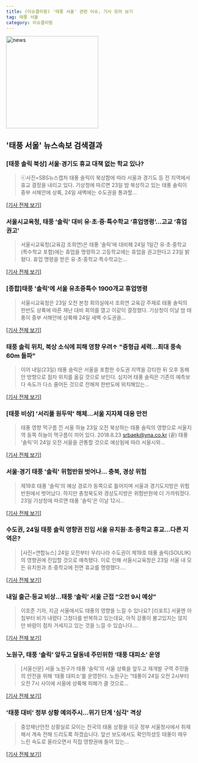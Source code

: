 ```yaml
---
title: (이슈클리핑) '태풍 서울' 관련 이슈, 기사 모아 보기
tag: 태풍 서울
category: 이슈클리핑
---
```

<img width="250" alt="news" src="https://user-images.githubusercontent.com/42597476/44503468-74a2c480-a6d1-11e8-96ce-d3a2ce3119a1.png">

## **'태풍 서울'** 뉴스속보 검색결과
### [태풍 솔릭 북상] 서울·경기도 휴교 대책 없는 학교 있나?

>ⓒ사진=SBS뉴스캡처 태풍 솔릭이 북상함에 따라 서울과 경기도 등 전 지역에서 휴교 결정을 내리고 있다. 기상청에 따르면 23일 밤 북상하고 있는 태풍 솔릭이 중부 서해안에 상륙, 24일 새벽에는 수도권을 통과할...

[[기사 전체 보기]](http://www.dailian.co.kr/news/view/734476/?sc=naver)

### 서울시교육청, 태풍 ‘솔릭’ 대비 유·초·중·특수학교 ‘휴업명령’...고교 ‘휴업권고’

>서울시교육청(교육감 조희연)은 태풍 ‘솔릭’에 대비해 24일 1일간 유·초·중학교(특수학교 포함)에는 휴업을 명령하고 고등학교에는 휴업을 권고한다고 23일 밝혔다. 휴업 명령을 받은 유·초·중학교·특수학교는...

[[기사 전체 보기]](http://www.newsway.co.kr/news/view?tp=1&ud=2018082311425691509)

### [종합]태풍 '솔릭'에 서울 유초중특수 1900개교 휴업명령

>서울시교육청은 23일 오전 본청 회의실에서 조희연 교육감 주재로 태풍 솔릭의 한반도 상륙에 따른 재난 대비 회의를 열고 이같이 결정했다. 기상청이 이날 밤 태풍이 중부 서해안에 상륙해 24일 새벽 수도권을...

[[기사 전체 보기]](http://www.newsis.com/view/?id=NISX20180823_0000398112&cID=10201&pID=10200)

### 태풍 솔릭 위치, 북상 소식에 피해 영향 우려↑ "중형급 세력…최대 풍속 60m 돌파"

>이어 내일(23일) 태풍 솔릭은 서울을 포함한 수도권 지역을 강타한 뒤 오후 동해안 방향으로 점차 위치를 옮길 것으로 보인다. 심지어 태풍 솔릭은 기존의 예측보다 속도가 다소 줄어든 것으로 전해져 한반도에 위치해있는...

[[기사 전체 보기]](http://www.newstown.co.kr/news/articleView.html?idxno=337643)

### [태풍 비상] '서리풀 원두막' 해체…서울 지자체 대응 만전

>태풍 영향 먹구름 낀 서울 하늘 23일 오전 북상하는 태풍 솔릭의 영향으로 서울지역 동쪽 하늘이 먹구름이 끼어 있다. 2018.8.23 srbaek@yna.co.kr (끝) 태풍 '솔릭'이 24일 오전 서울을 관통할 것으로 예상됨에 따라 서울시와...

[[기사 전체 보기]](http://app.yonhapnews.co.kr/YNA/Basic/SNS/r.aspx?c=AKR20180823034500004&did=1195m)

### 서울·경기 태풍 '솔릭' 위험반원 벗어나… 충북, 경상 위험

>제19호 태풍 '솔릭'의 예상 경로가 동쪽으로 틀어지며 서울과 경기도지방은 위험반원에서 벗어났다. 하지만 충청북도와 경상도지방은 위험반원에 더 가까워졌다.   23일 기상청에 따르면 태풍 '솔릭'은 이날 12시...

[[기사 전체 보기]](http://www.asiatime.co.kr/news/articleView.html?idxno=195317)

### 수도권, 24일 태풍 솔릭 영향권 진입 서울 유치원·초·중학교 휴교…다른 지역은?

>[사진=연합뉴스] 24일 오전부터 우리나라 수도권이 제19호 태풍 솔릭(SOULIK)의 영향권에 진입할 것으로 예측됐다. 이로 인해 서울시교육청은 23일 서울 내 모든 유치원과 초·중학교에 전면 휴교를 명령했다....

[[기사 전체 보기]](http://www.ajunews.com/view/20180823112116112)

### 내일 출근·등교 비상…태풍 ‘솔릭’ 서울 근접 “오전 9시 예상”

>이호준 기자, 지금 서울에서도 태풍의 영향을 느낄 수 있나요? [리포트] 서울엔 아침부터 비가 내렸다 그쳤다를 반복하고 있는데요, 아직 강풍이 불고있지는 않지만 바람이 점차 거세지고 있는 것을 느낄 수 있습니다....

[[기사 전체 보기]](http://news.kbs.co.kr/news/view.do?ncd=4028441&ref=A)

### 노원구, 태풍 ‘솔릭’ 앞두고 달동네 주민위한 ‘태풍 대피소’ 운영

>[서울신문] 서울 노원구가 태풍 ‘솔릭’의 서울 상륙을 앞두고 재개발 구역 주민들의 안전을 위해 ‘태풍 대피소’를 운영한다. 노원구는 “태풍이 24일 오전 2시부터 오전 7시 사이에 서울에 상륙해 피해가 클 것으로...

[[기사 전체 보기]](http://www.seoul.co.kr/news/newsView.php?id=20180823500067&wlog_tag3=naver)

### '태풍 대비' 정부 상황 예의주시…위기 단계 '심각' 격상

>중앙재난안전 상황실로 모이는 전국의 태풍 상황을 이곳 정부 서울청사에서 취재해서 계속 전해 드리도록 하겠습니다. 앞선 보도에서도 확인하셨듯 태풍이 매우 느린 속도로 올라오면서 직접 영향권에 들어 있는...

[[기사 전체 보기]](https://news.sbs.co.kr/news/endPage.do?news_id=N1004902670&plink=ORI&cooper=NAVER)


